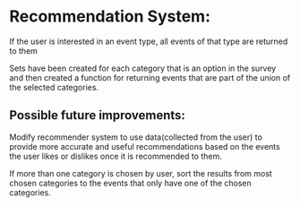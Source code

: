 # Recommendation System:

If the user is interested in an event type, all events of that type are returned to them 

Sets have been created for each category that is an option in the survey and then created a function for returning events that are part of the union of the selected categories.

## Possible future improvements:

Modify recommender system to use data(collected from the user) to provide more accurate and useful recommendations based on the events the user likes or dislikes once it is recommended to them.

If more than one category is chosen by user, sort the results from most chosen categories to the events that only have one of the chosen categories.

